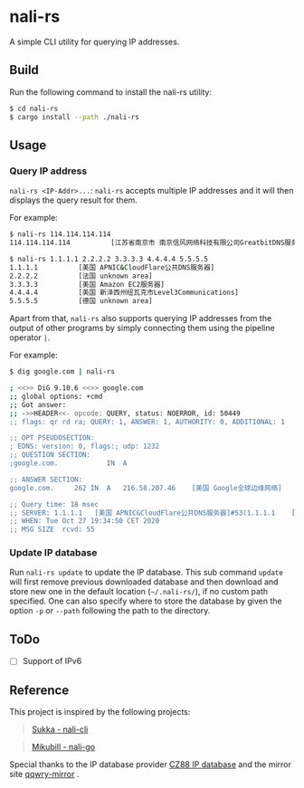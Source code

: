 # nali-rs

A simple CLI utility for querying IP addresses.

## Build
Run the following command to install the nali-rs utility:

```bash
$ cd nali-rs
$ cargo install --path ./nali-rs
```

## Usage
### Query IP address
`nali-rs <IP-Addr>...`: `nali-rs` accepts multiple IP addresses and it will then displays the query result for them.

For example:

```bash
$ nali-rs 114.114.114.114                        
114.114.114.114          [江苏省南京市 南京信风网络科技有限公司GreatbitDNS服务器]

$ nali-rs 1.1.1.1 2.2.2.2 3.3.3.3 4.4.4.4 5.5.5.5
1.1.1.1          [美国 APNIC&CloudFlare公共DNS服务器]
2.2.2.2          [法国 unknown area]
3.3.3.3          [美国 Amazon EC2服务器]
4.4.4.4          [美国 新泽西州纽瓦克市Level3Communications]
5.5.5.5          [德国 unknown area]
```

Apart from that, `nali-rs` also supports querying IP addresses from the output of other programs by simply connecting them using the pipeline operator `|`.

For example:

```bash
$ dig google.com | nali-rs

; <<>> DiG 9.10.6 <<>> google.com
;; global options: +cmd
;; Got answer:
;; ->>HEADER<<- opcode: QUERY, status: NOERROR, id: 50449
;; flags: qr rd ra; QUERY: 1, ANSWER: 1, AUTHORITY: 0, ADDITIONAL: 1

;; OPT PSEUDOSECTION:
; EDNS: version: 0, flags:; udp: 1232
;; QUESTION SECTION:
;google.com.			IN	A

;; ANSWER SECTION:
google.com.		262	IN	A	216.58.207.46 	 [美国 Google全球边缘网络]

;; Query time: 18 msec
;; SERVER: 1.1.1.1 	 [美国 APNIC&CloudFlare公共DNS服务器]#53(1.1.1.1 	 [美国 APNIC&CloudFlare公共DNS服务器])
;; WHEN: Tue Oct 27 19:34:50 CET 2020
;; MSG SIZE  rcvd: 55
```

### Update IP database
Run `nali-rs update` to update the IP database. This sub command `update` will first remove previous downloaded database and then download and store new one in the default location (`~/.nali-rs/`), if no custom path specified.
One can also specify where to store the database by given the option `-p` or `--path` following the path to the directory.


## ToDo

- [ ] Support of IPv6

## Reference
This project is inspired by the following projects:

> [Sukka - nali-cli](https://github.com/SukkaW/nali-cli)

> [Mikubill - nali-go](https://github.com/Mikubill/nali-go)

Special thanks to the IP database provider [CZ88 IP database](http://www.cz88.net/fox/ipdat.shtml) and the mirror site [qqwry-mirror](https://qqwry.mirror.noc.one/) .

